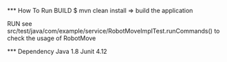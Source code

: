 *** How To Run
BUILD
$ mvn clean install => build the application

RUN
see src/test/java/com/example/service/RobotMoveImplTest.runCommands() to check the usage of
RobotMove

*** Dependency
Java 1.8
Junit 4.12